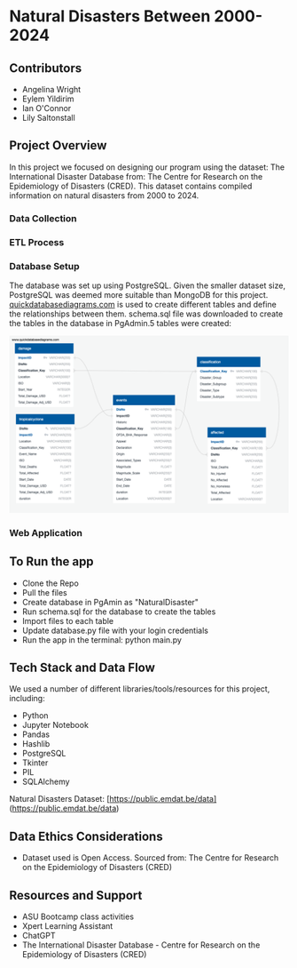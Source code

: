 # Natural Disasters Between 2000-2024

## Contributors
- Angelina Wright
- Eylem Yildirim
- Ian O'Connor
- Lily Saltonstall
  
## Project Overview
In this project we focused on designing our program using the dataset: The International Disaster Database from: The Centre for Research on the Epidemiology of Disasters (CRED). This dataset contains compiled information on natural disasters from 2000 to 2024. 

### Data Collection

### ETL Process

### Database Setup
The database was set up using PostgreSQL. Given the smaller dataset size, PostgreSQL was deemed more suitable than MongoDB for this project. 
[quickdatabasediagrams.com](quickdatabasediagrams.com) is used to create different tables and define the relationships between them. schema.sql file was downloaded to create the tables in the database in PgAdmin.5 tables were created:

![ERD](https://github.com/skythelimitdt/natural-disaster-insights/blob/main/resources/ERD/ERD%20image.png)

### Web Application


## To Run the app
- Clone the Repo
- Pull the files
- Create database in PgAmin as "NaturalDisaster"
- Run schema.sql for the database to create the tables
- Import files to each table
- Update database.py file with your login credentials
- Run the app in the terminal: python main.py

## Tech Stack and Data Flow
We used a number of different libraries/tools/resources for this project, including:
- Python
- Jupyter Notebook
- Pandas
- Hashlib
- PostgreSQL  
- Tkinter
- PIL
- SQLAlchemy

Natural Disasters Dataset: [https://public.emdat.be/data] (https://public.emdat.be/data)


## Data Ethics Considerations
- Dataset used is Open Access. Sourced from: The Centre for Research on the Epidemiology of Disasters (CRED)












## Resources and Support
- ASU Bootcamp class activities
- Xpert Learning Assistant
- ChatGPT
- The International Disaster Database - Centre for Research on the Epidemiology of Disasters (CRED)
